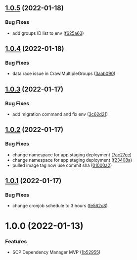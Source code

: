 ## [1.0.5](https://source.golabs.io/cloud-platform/automation/scp-dependency-manager/compare/v1.0.4...v1.0.5) (2022-01-18)


### Bug Fixes

* add groups ID list to env ([f625a63](https://source.golabs.io/cloud-platform/automation/scp-dependency-manager/commit/f625a638847ee585744918a08d9407418724f8b5))

## [1.0.4](https://source.golabs.io/cloud-platform/automation/scp-dependency-manager/compare/v1.0.3...v1.0.4) (2022-01-18)


### Bug Fixes

* data race issue in CrawlMultipleGroups ([3aab090](https://source.golabs.io/cloud-platform/automation/scp-dependency-manager/commit/3aab090003dc4b51a64c31a5dc9e8a1004519250))

## [1.0.3](https://source.golabs.io/cloud-platform/automation/scp-dependency-manager/compare/v1.0.2...v1.0.3) (2022-01-17)


### Bug Fixes

* add migration command and fix env ([3c62d21](https://source.golabs.io/cloud-platform/automation/scp-dependency-manager/commit/3c62d21ec29b148d09a370dfb99191c7def05d31))

## [1.0.2](https://source.golabs.io/cloud-platform/automation/scp-dependency-manager/compare/v1.0.1...v1.0.2) (2022-01-17)


### Bug Fixes

* change namespace for app staging deployment ([7ac27ee](https://source.golabs.io/cloud-platform/automation/scp-dependency-manager/commit/7ac27eed2946a689c4e1975febd58891b4c1a517))
* change namespace for app staging deployment ([f23408a](https://source.golabs.io/cloud-platform/automation/scp-dependency-manager/commit/f23408a915460407e9d1999b1055f234c374194e))
* pulled image tag now use commit sha ([01000a2](https://source.golabs.io/cloud-platform/automation/scp-dependency-manager/commit/01000a2228730f494da95bb93724490335d191de))

## [1.0.1](https://source.golabs.io/cloud-platform/automation/scp-dependency-manager/compare/v1.0.0...v1.0.1) (2022-01-17)


### Bug Fixes

* change cronjob schedule to 3 hours ([fe562c8](https://source.golabs.io/cloud-platform/automation/scp-dependency-manager/commit/fe562c8ecded28be432c8f72c46a419246af5005))

# 1.0.0 (2022-01-13)


### Features

* SCP Dependency Manager MVP ([1b52955](https://source.golabs.io/cloud-platform/automation/scp-dependency-manager/commit/1b5295516a81243b89c7b4146ef80a93802a7e5e))
